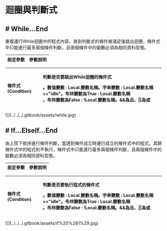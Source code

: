 # 迴圈與判斷式

## \# While...End

重複運行While迴圈中的程式內容，直到判斷式的條件被滿足後跳出迴圈，條件式中只能進行最多兩個條件判斷，且兩個條件中的變數必須為相同資料型態。

| 設定參數 | 參數說明 |
| :--- | :--- |


<table>
  <thead>
    <tr>
      <th style="text-align:left">條件式(Condition)</th>
      <th style="text-align:left">
        <p>判斷是否要跳出While迴圈的條件式</p>
        <p>。數值變數 : Local.變數名稱。字串變數 : Local.變數名稱=="idle"。布林變數為True : Local.變數名稱
          <br
          />。布林變數為False : !Local.變數名稱。&&為且、||為或</p>
      </th>
    </tr>
  </thead>
  <tbody></tbody>
</table>![](../../../.gitbook/assets/while.jpg)

## \# If...ElseIf...End

由上而下依序進行條件判斷，當遇到條件成立時運行成立的條件式中的程式，其餘條件式中的程式則不執行，條件式中只能進行最多兩個條件判斷，且兩個條件中的變數必須為相同資料型態。

| 設定參數 | 參數說明 |
| :--- | :--- |


<table>
  <thead>
    <tr>
      <th style="text-align:left">條件式(Condition)</th>
      <th style="text-align:left">
        <p>判斷是否要執行程式的條件式</p>
        <p>。數值變數 : Local.變數名稱。字串變數 : Local.變數名稱=="idle"。布林變數為True : Local.變數名稱
          <br
          />。布林變數為False : !Local.變數名稱。&&為且、||為或</p>
      </th>
    </tr>
  </thead>
  <tbody></tbody>
</table>![](../../../.gitbook/assets/if%20%281%29.jpg)

